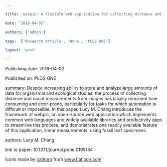 ---
title: 'webpic: A flexible web application for collecting distance and count measurements from images'
date: '2018-04-02'
authors: ['admin']
tags:  ['Research Article', 'None', 'PLOS ONE']
layout: 'post'
---
Publishing date: 2018-04-02

Published on: PLOS ONE

summary: Despite increasing ability to store and analyze large amounts of data for organismal and ecological studies, the process of collecting distance and count measurements from images has largely remained time consuming and error-prone, particularly for tasks for which automation is difficult or impossible. In this paper, Lucy M. Chang introduces the framework of webpic, an open-source web application which implements common web languages and widely available libraries and productivity apps to streamline this process, and demonstrates one readily available feature of this application, linear measurements, using fossil leaf specimens. 

authors: Lucy M. Chang

link to paper: 10.1371/journal.pone.0195184

Icons made by <a href="https://www.flaticon.com/free-icon/bookshelves_3576884" title="catkuro">catkuro</a> from <a href="https://www.flaticon.com/" title="Flaticon"> www.flaticon.com</a>